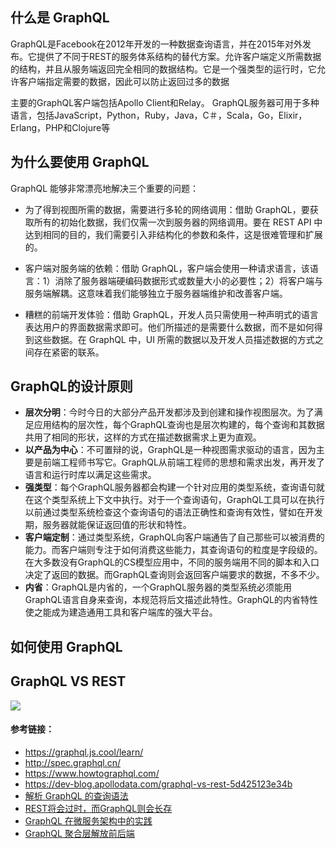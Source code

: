 ## 什么是 GraphQL

GraphQL是Facebook在2012年开发的一种数据查询语言，并在2015年对外发布。它提供了不同于REST的服务体系结构的替代方案。允许客户端定义所需数据的结构，并且从服务端返回完全相同的数据结构。它是一个强类型的运行时，它允许客户端指定需要的数据，因此可以防止返回过多的数据

主要的GraphQL客户端包括Apollo Client和Relay。 GraphQL服务器可用于多种语言，包括JavaScript，Python，Ruby，Java，C＃，Scala，Go，Elixir，Erlang，PHP和Clojure等

## 为什么要使用 GraphQL
GraphQL 能够非常漂亮地解决三个重要的问题：

- 为了得到视图所需的数据，需要进行多轮的网络调用：借助 GraphQL，要获取所有的初始化数据，我们仅需一次到服务器的网络调用。要在 REST API 中达到相同的目的，我们需要引入非结构化的参数和条件，这是很难管理和扩展的。

- 客户端对服务端的依赖：借助 GraphQL，客户端会使用一种请求语言，该语言：1）消除了服务器端硬编码数据形式或数量大小的必要性；2）将客户端与服务端解耦。这意味着我们能够独立于服务器端维护和改善客户端。

- 糟糕的前端开发体验：借助 GraphQL，开发人员只需使用一种声明式的语言表达用户的界面数据需求即可。他们所描述的是需要什么数据，而不是如何得到这些数据。在 GraphQL 中，UI 所需的数据以及开发人员描述数据的方式之间存在紧密的联系。


## GraphQL的设计原则

- **层次分明**：今时今日的大部分产品开发都涉及到创建和操作视图层次。为了满足应用结构的层次性，每个GraphQL查询也是层次构建的，每个查询和其数据共用了相同的形状，这样的方式在描述数据需求上更为直观。
- **以产品为中心**：不可置辩的说，GraphQL是一种视图需求驱动的语言，因为主要是前端工程师书写它。GraphQL从前端工程师的思想和需求出发，再开发了语言和运行时库以满足这些需求。
- **强类型**：每个GraphQL服务器都会构建一个针对应用的类型系统，查询语句就在这个类型系统上下文中执行。对于一个查询语句，GraphQL工具可以在执行以前通过类型系统检查这个查询语句的语法正确性和查询有效性，譬如在开发期，服务器就能保证返回值的形状和特性。
- **客户端定制**：通过类型系统，GraphQL向客户端通告了自己那些可以被消费的能力。而客户端则专注于如何消费这些能力，其查询语句的粒度是字段级的。在大多数没有GraphQL的CS模型应用中，不同的服务端用不同的脚本和入口决定了返回的数据。而GraphQL查询则会返回客户端要求的数据，不多不少。
- **内省**：GraphQL是内省的，一个GraphQL服务器的类型系统必须能用GraphQL语言自身来查询，本规范将后文描述此特性。GraphQL的内省特性使之能成为建造通用工具和客户端库的强大平台。

## 如何使用 GraphQL

## GraphQL VS REST

![](C:\Users\sz08\Pictures\1_fKhxPG5PQ55kDika_UVukw.png)



####   参考链接：

- https://graphql.js.cool/learn/
- http://spec.graphql.cn/
- https://www.howtographql.com/
- https://dev-blog.apollodata.com/graphql-vs-rest-5d425123e34b
- [解析 GraphQL 的查询语法](https://mp.weixin.qq.com/s/nim-KSqO3n2d2qwbTHKBJA)
- [REST将会过时，而GraphQL则会长存](https://mp.weixin.qq.com/s/F55uPAKLI1c78ccsK23ubw)
- [GraphQL 在微服务架构中的实践](https://mp.weixin.qq.com/s/sU8PPwFhM0IcVBB2GJF8Kw)
- [GraphQL 聚合层解放前后端](https://mp.weixin.qq.com/s/kjrMnj9A404RjYtynBqxLw)
